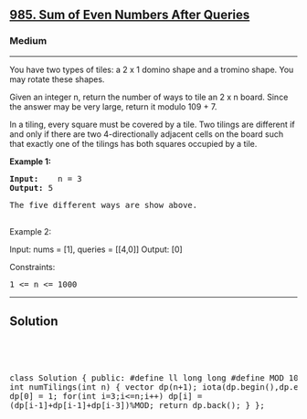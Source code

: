 
<h2><a href="https://leetcode.com/problems/domino-and-tromino-tiling/description/">985. Sum of Even Numbers After Queries</a></h2>
<h3>Medium</h3>
<hr>
<div><p>
You have two types of tiles: a 2 x 1 domino shape and a tromino shape. You may rotate these shapes.


Given an integer n, return the number of ways to tile an 2 x n board. Since the answer may be very large, return it modulo 109 + 7.

In a tiling, every square must be covered by a tile. Two tilings are different if and only if there are two 4-directionally adjacent cells on the board such that exactly one of the tilings has both squares occupied by a tile.
</p>


<p><strong>Example 1:</strong></p>
<pre><strong>Input:</strong>    n = 3
<strong>Output:</strong> 5
</pre>
<pre>
The five different ways are show above.
  </pre>
  
Example 2:

Input: nums = [1], queries = [[4,0]]
Output: [0]
 

Constraints:
<pre>
1 <= n <= 1000
</pre>
<hr>
 <h2><strong><b>Solution</b></strong></h2>
 <br>
 <pre>
 
         
class Solution {
public:
     #define ll long long
    #define MOD 1000000007
    int numTilings(int n) {
        vector<ll> dp(n+1);
        iota(dp.begin(),dp.end(),0);
        dp[0] = 1;
        for(int i=3;i<=n;i++)
            dp[i] = (dp[i-1]+dp[i-1]+dp[i-3])%MOD;
        return dp.back();
    }
};
          
 </pre>

